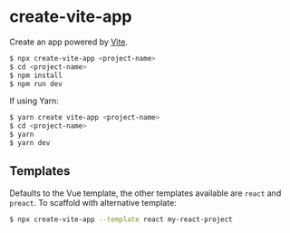 # create-vite-app

Create an app powered by [Vite](https://github.com/vuejs/vite).

```bash
$ npx create-vite-app <project-name>
$ cd <project-name>
$ npm install
$ npm run dev
```

If using Yarn:

```bash
$ yarn create vite-app <project-name>
$ cd <project-name>
$ yarn
$ yarn dev
```

## Templates

Defaults to the Vue template, the other templates available are `react` and `preact`. To scaffold with alternative template:

```bash
$ npx create-vite-app --template react my-react-project
```
